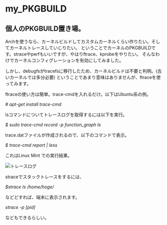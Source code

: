 # my_PKGBUILD

## 個人のPKGBUILD置き場。

Archを使うなら、カーネルビルドしてカスタムカーネルくらい作りたい。そしてカーネルトレースしていじりたい。
ということでカーネルのPKGBUILDです。straceやperfもいいですが、やはりftrace、kprobeをやりたい。
そんなわけでカーネルコンフィグレーションを有効にしてみました。

しかし、debugfsがtracefsに移行したため、カーネルビルドは不要と判明。(古いカーネルでは多分必要)
ということであまり意味はありませんが、ftraceを使ってみます。

ftraceの使い方は簡単。trace-cmdを入れるだけ。以下はUbuntu系の例。

*# apt-get install trace-cmd*

lsコマンドについてトレースログを取得するには以下を実行。

*$ sudo trace-cmd record -p function_graph ls*

trace.datファイルが作成されるので、以下のコマンドで表示。

*$ trace-cmd report | less*

これはLinux Mint での実行結果。

![トレースログ](https://user-images.githubusercontent.com/55984656/71972734-a0840300-3250-11ea-99ad-37c44af96fca.png)


straceでスタックトレースをするには、

*$strace ls /home/hoge/*

などどすれば、端末に表示されます。

*strace -p [pid]*

などもできるらしい。
